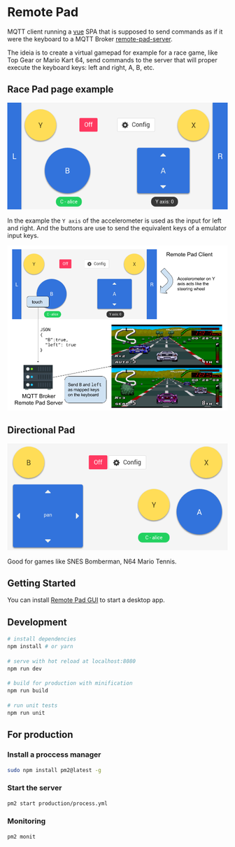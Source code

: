 # Remote Pad

MQTT client running a [vue](https://vuejs.org) SPA that is supposed to send commands
as if it were the keyboard to a MQTT Broker
[remote-pad-server](https://github.com/comsolid/remote-pad-server).

The ideia is to create a virtual gamepad for example for a race game, like
Top Gear or Mario Kart 64, send commands to the server that will proper execute the keyboard
keys: left and right, A, B, etc.

## Race Pad page example

![racepad-page](docs/img/racepad-page.png)

In the example the `Y axis` of the accelerometer is used as the input for left
and right. And the buttons are use to send the equivalent keys of a emulator input keys.

![architecture](docs/img/architecture.png)

## Directional Pad

![diretional-pad-page](docs/img/directional-pad-page.png)

Good for games like SNES Bomberman, N64 Mario Tennis.

## Getting Started

You can install [Remote Pad GUI](https://github.com/comsolid/remote-pad-gui)
to start a desktop app.

## Development

``` bash
# install dependencies
npm install # or yarn

# serve with hot reload at localhost:8080
npm run dev

# build for production with minification
npm run build

# run unit tests
npm run unit
```

## For production

### Install a proccess manager

```bash
sudo npm install pm2@latest -g
```

### Start the server

```bash
pm2 start production/process.yml
```

### Monitoring

```bash
pm2 monit
```
